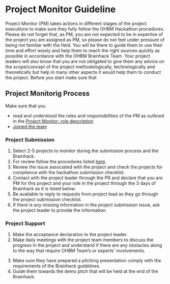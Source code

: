 # Project Monitor Guideline

Project Monitor (PM) takes actions in different stages of the project executions to make sure they fully follow the OHBM Hackathon procedures. Please do not forget that, as PM, you are not expected to be in expertise of the project you are assigned as PM, so please do not feel under pressure of being not familiar with the field. You will be there to guide them to use their time and effort wisely and help them to reach the right sources quickly as possible in accordance with the OHBM Brainhack Team. Your project leaders will also know that you are not obligated to give them any advice on the scope/concept of the project methodologically, technologically and theoretically but help in many other aspects it would help them to conduct the project.  Before you start make sure that

## Project Monitorig Process ##

Make sure that you
- read and understood the roles and responsibilities of the PM as outlined in the [Project Monitor: role description](https://github.com/ohbm/hackathon2021/blob/main/.github/ISSUE_TEMPLATE/handbooks/monitor_role.md)
- [Joined the team](https://github.com/ohbm/hackathon2021/blob/main/.github/ISSUE_TEMPLATE/handbooks/monitor_role.md#join-the-team)

### Project Submission ###
1. Select 2-5 projects to monitor during the submission process and the Brainhack.
2. For review follow the procedures listed [here](https://github.com/ohbm/hackathon2021/blob/main/.github/ISSUE_TEMPLATE/hackathon-project-template.md).
3. Review the issue associated with the project and check the projects for compliance with the hackathon submission checklist.
4. Contact with the project leader through the PR and declare that you are PM for this project and your role in the project through the 3 days of Brainhack as it is listed below.
5. Be available to reply to requests from project lead as they go through the project submission checklist.
6. If there is any missing information in the project submission issue, ask the project leader to provide the information.
<!--
Fill the PM sheet regarding the project/s you will be PM for.
Fill the PM sheet regarding whether first initial contact with the project leader was made and you explained your role to them.
Review the project start, teaming up and share your decision in the related area of the PM sheet.
-->

### Project Support ###
1. Make the acceptance declaration to the project leader.
2. Make daily meetings with the project team members to discuss the progress in the project and understand if there are any obstacles along to the way that require OHBM Team’s or experts' involvements.
<!--
Update the progress of the projects in the PM sheet.
-->
3. Make sure they have prepared a pitching presentation comply with the requirements of the Brainhack guidelines.
4. Guide them towards the demo pitch that will be held at the end of the Brainhack.